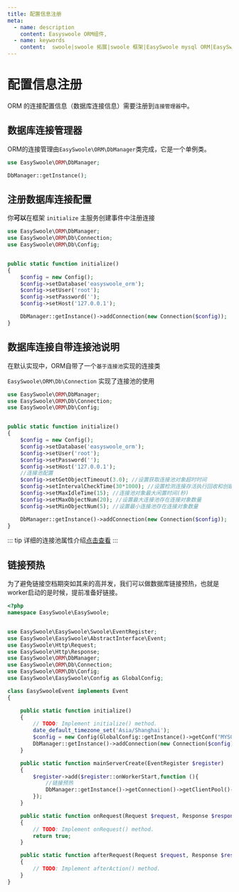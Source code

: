 ```yaml
---
title: 配置信息注册
meta:
  - name: description
    content: Easyswoole ORM组件,
  - name: keywords
    content:  swoole|swoole 拓展|swoole 框架|EasySwoole mysql ORM|EasySwoole ORM|Swoole mysqli协程客户端|swoole ORM
---
```


# 配置信息注册

ORM 的连接配置信息（数据库连接信息）需要注册到`连接管理器`中。

## 数据库连接管理器

ORM的连接管理由```EasySwoole\ORM\DbManager```类完成，它是一个单例类。

```php
use EasySwoole\ORM\DbManager;

DbManager::getInstance();
```


## 注册数据库连接配置

你**可以**在框架 `initialize` 主服务创建事件中注册连接

```php
use EasySwoole\ORM\DbManager;
use EasySwoole\ORM\Db\Connection;
use EasySwoole\ORM\Db\Config;


public static function initialize()
{
    $config = new Config();
    $config->setDatabase('easyswoole_orm');
    $config->setUser('root');
    $config->setPassword('');
    $config->setHost('127.0.0.1');

    DbManager::getInstance()->addConnection(new Connection($config));
}
```


## 数据库连接自带连接池说明

在默认实现中，ORM自带了一个`基于连接池`实现的连接类

`EasySwoole\ORM\Db\Connection` 实现了连接池的使用

```php
use EasySwoole\ORM\DbManager;
use EasySwoole\ORM\Db\Connection;
use EasySwoole\ORM\Db\Config;


public static function initialize()
{
    $config = new Config();
    $config->setDatabase('easyswoole_orm');
    $config->setUser('root');
    $config->setPassword('');
    $config->setHost('127.0.0.1');
    //连接池配置
    $config->setGetObjectTimeout(3.0); //设置获取连接池对象超时时间
    $config->setIntervalCheckTime(30*1000); //设置检测连接存活执行回收和创建的周期
    $config->setMaxIdleTime(15); //连接池对象最大闲置时间(秒)
    $config->setMaxObjectNum(20); //设置最大连接池存在连接对象数量
    $config->setMinObjectNum(5); //设置最小连接池存在连接对象数量

    DbManager::getInstance()->addConnection(new Connection($config));
}
```

::: tip
详细的连接池属性介绍[点击查看](../Pool/config.md)
:::

## 链接预热
为了避免链接空档期突如其来的高并发，我们可以做数据库链接预热，也就是worker启动的是时候，提前准备好链接。
```php
<?php
namespace EasySwoole\EasySwoole;


use EasySwoole\EasySwoole\Swoole\EventRegister;
use EasySwoole\EasySwoole\AbstractInterface\Event;
use EasySwoole\Http\Request;
use EasySwoole\Http\Response;
use EasySwoole\ORM\DbManager;
use EasySwoole\ORM\Db\Connection;
use EasySwoole\ORM\Db\Config;
use EasySwoole\EasySwoole\Config as GlobalConfig;

class EasySwooleEvent implements Event
{

    public static function initialize()
    {
        // TODO: Implement initialize() method.
        date_default_timezone_set('Asia/Shanghai');
        $config = new Config(GlobalConfig::getInstance()->getConf("MYSQL"));
        DbManager::getInstance()->addConnection(new Connection($config));
    }

    public static function mainServerCreate(EventRegister $register)
    {
        $register->add($register::onWorkerStart,function (){
            //链接预热
            DbManager::getInstance()->getConnection()->getClientPool()->keepMin();
        });
    }

    public static function onRequest(Request $request, Response $response): bool
    {
        // TODO: Implement onRequest() method.
        return true;
    }

    public static function afterRequest(Request $request, Response $response): void
    {
        // TODO: Implement afterAction() method.
    }
}
```


